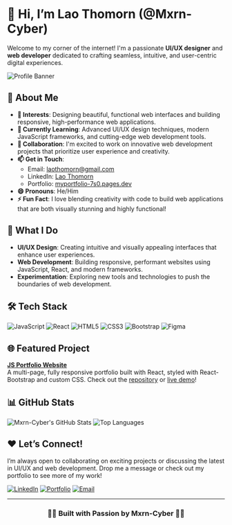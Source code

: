 # 👋 Hi, I’m Lao Thomorn (@Mxrn-Cyber)

Welcome to my corner of the internet! I'm a passionate **UI/UX designer** and **web developer** dedicated to crafting seamless, intuitive, and user-centric digital experiences.

![Profile Banner](https://github.com/user-attachments/assets/de682912-c892-4bae-8220-dfbe46b93218)

## 🌟 About Me

- **👀 Interests**: Designing beautiful, functional web interfaces and building responsive, high-performance web applications.
- **🌱 Currently Learning**: Advanced UI/UX design techniques, modern JavaScript frameworks, and cutting-edge web development tools.
- **💞️ Collaboration**: I'm excited to work on innovative web development projects that prioritize user experience and creativity.
- **📫 Get in Touch**:
  - Email: [laothomorn@gmail.com](mailto:laothomorn@gmail.com)
  - LinkedIn: [Lao Thomorn](https://www.linkedin.com/in/lao-thomorn-347a4b28b/)
  - Portfolio: [myportfolio-7s0.pages.dev](https://myportfolio-7s0.pages.dev/)
- **😄 Pronouns**: He/Him
- **⚡ Fun Fact**: I love blending creativity with code to build web applications that are both visually stunning and highly functional!

## 🚀 What I Do

- **UI/UX Design**: Creating intuitive and visually appealing interfaces that enhance user experiences.
- **Web Development**: Building responsive, performant websites using JavaScript, React, and modern frameworks.
- **Experimentation**: Exploring new tools and technologies to push the boundaries of web development.

## 🛠️ Tech Stack

![JavaScript](https://img.shields.io/badge/-JavaScript-333333?style=flat-square&logo=javascript)
![React](https://img.shields.io/badge/-React-333333?style=flat-square&logo=react)
![HTML5](https://img.shields.io/badge/-HTML5-333333?style=flat-square&logo=html5)
![CSS3](https://img.shields.io/badge/-CSS3-333333?style=flat-square&logo=css3)
![Bootstrap](https://img.shields.io/badge/-Bootstrap-333333?style=flat-square&logo=bootstrap)
![Figma](https://img.shields.io/badge/-Figma-333333?style=flat-square&logo=figma)

## 🌐 Featured Project

**[JS Portfolio Website](https://myportfolio-7s0.pages.dev/)**  
A multi-page, fully responsive portfolio built with React, styled with React-Bootstrap and custom CSS. Check out the [repository](https://github.com/Mxrn-Cyber?tab=repositories) or [live demo](https://myportfolio-7s0.pages.dev/)!

## 📊 GitHub Stats

![Mxrn-Cyber's GitHub Stats](https://github-readme-stats.vercel.app/api?username=Mxrn-Cyber&show_icons=true&theme=radical&hide_border=true)
![Top Languages](https://github-readme-stats.vercel.app/api/top-langs/?username=Mxrn-Cyber&layout=compact&theme=radical&hide_border=true)

## ❤️ Let’s Connect!

I’m always open to collaborating on exciting projects or discussing the latest in UI/UX and web development. Drop me a message or check out my portfolio to see more of my work!

[![LinkedIn](https://img.shields.io/badge/-LinkedIn-0077B5?style=flat-square&logo=linkedin)](https://www.linkedin.com/in/lao-thomorn-347a4b28b/)
[![Portfolio](https://img.shields.io/badge/-Portfolio-333333?style=flat-square&logo=web)](https://myportfolio-7s0.pages.dev/)
[![Email](https://img.shields.io/badge/-Email-D14836?style=flat-square&logo=gmail)](mailto:laothomorn@gmail.com)

---

<h3 align="center">🥷🏻 Built with Passion by Mxrn-Cyber 🥷🏻</h3>

